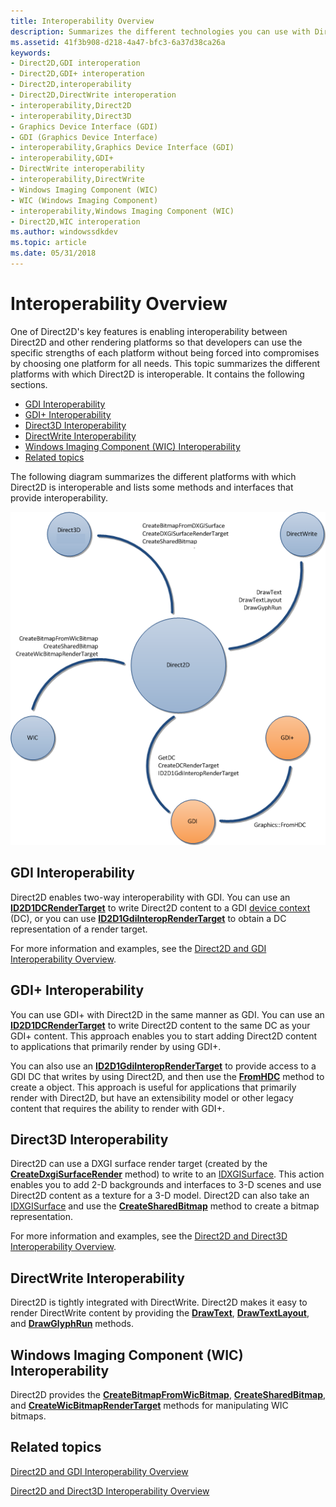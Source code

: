 ```yaml
---
title: Interoperability Overview
description: Summarizes the different technologies you can use with Direct2D.
ms.assetid: 41f3b908-d218-4a47-bfc3-6a37d38ca26a
keywords:
- Direct2D,GDI interoperation
- Direct2D,GDI+ interoperation
- Direct2D,interoperability
- Direct2D,DirectWrite interoperation
- interoperability,Direct2D
- interoperability,Direct3D
- Graphics Device Interface (GDI)
- GDI (Graphics Device Interface)
- interoperability,Graphics Device Interface (GDI)
- interoperability,GDI+
- DirectWrite interoperability
- interoperability,DirectWrite
- Windows Imaging Component (WIC)
- WIC (Windows Imaging Component)
- interoperability,Windows Imaging Component (WIC)
- Direct2D,WIC interoperation
ms.author: windowssdkdev
ms.topic: article
ms.date: 05/31/2018
---
```


# Interoperability Overview

One of Direct2D's key features is enabling interoperability between Direct2D and other rendering platforms so that developers can use the specific strengths of each platform without being forced into compromises by choosing one platform for all needs. This topic summarizes the different platforms with which Direct2D is interoperable. It contains the following sections.

-   [GDI Interoperability](#gdi-interoperability)
-   [GDI+ Interoperability](#gdi-interoperability)
-   [Direct3D Interoperability](#direct3d-interoperability)
-   [DirectWrite Interoperability](#directwrite-interoperability)
-   [Windows Imaging Component (WIC) Interoperability](#windows-imaging-component-wic-interoperability)
-   [Related topics](#related-topics)

The following diagram summarizes the different platforms with which Direct2D is interoperable and lists some methods and interfaces that provide interoperability.

![diagram of platforms that direct2d interoperates with, including direct3d 10.1, directwrite, wic, gdi+, and gdi](images/direct2dinterop.png)

## GDI Interoperability

Direct2D enables two-way interoperability with GDI. You can use an [**ID2D1DCRenderTarget**](https://msdn.microsoft.com/en-us/library/Dd371213(v=VS.85).aspx) to write Direct2D content to a GDI [device context](https://msdn.microsoft.com/library/windows/desktop/dd183553) (DC), or you can use [**ID2D1GdiInteropRenderTarget**](https://msdn.microsoft.com/en-us/library/Dd371321(v=VS.85).aspx) to obtain a DC representation of a render target.

For more information and examples, see the [Direct2D and GDI Interoperability Overview](direct2d-and-gdi-interoperation-overview.md).

## GDI+ Interoperability

You can use GDI+ with Direct2D in the same manner as GDI. You can use an [**ID2D1DCRenderTarget**](https://msdn.microsoft.com/en-us/library/Dd371213(v=VS.85).aspx) to write Direct2D content to the same DC as your GDI+ content. This approach enables you to start adding Direct2D content to applications that primarily render by using GDI+.

You can also use an [**ID2D1GdiInteropRenderTarget**](https://msdn.microsoft.com/en-us/library/Dd371321(v=VS.85).aspx) to provide access to a GDI DC that writes by using Direct2D, and then use the [**FromHDC**](https://msdn.microsoft.com/library/ms535950(v=VS.85).aspx) method to create a object. This approach is useful for applications that primarily render with Direct2D, but have an extensibility model or other legacy content that requires the ability to render with GDI+.

## Direct3D Interoperability

Direct2D can use a DXGI surface render target (created by the [**CreateDxgiSurfaceRender**](/windows/desktop/api/d2d1/nf-d2d1-createdxgisurfacerendertarget) method) to write to an [IDXGISurface](http://msdn.microsoft.com/library/bb174565(VS.85).aspx). This action enables you to add 2-D backgrounds and interfaces to 3-D scenes and use Direct2D content as a texture for a 3-D model. Direct2D can also take an [IDXGISurface](http://msdn.microsoft.com/library/bb174565(VS.85).aspx) and use the [**CreateSharedBitmap**](https://msdn.microsoft.com/en-us/library/Dd371865(v=VS.85).aspx) method to create a bitmap representation.

For more information and examples, see the [Direct2D and Direct3D Interoperability Overview](direct2d-and-direct3d-interoperation-overview.md).

## DirectWrite Interoperability

Direct2D is tightly integrated with DirectWrite. Direct2D makes it easy to render DirectWrite content by providing the [**DrawText**](id2d1rendertarget-drawtext.md), [**DrawTextLayout**](https://msdn.microsoft.com/en-us/library/Dd371913(v=VS.85).aspx), and [**DrawGlyphRun**](https://msdn.microsoft.com/en-us/library/Dd371893(v=VS.85).aspx) methods.

## Windows Imaging Component (WIC) Interoperability

Direct2D provides the [**CreateBitmapFromWicBitmap**](id2d1rendertarget-createbitmapfromwicbitmap.md), [**CreateSharedBitmap**](https://msdn.microsoft.com/en-us/library/Dd371865(v=VS.85).aspx), and [**CreateWicBitmapRenderTarget**](id2d1factory-createwicbitmaprendertarget.md) methods for manipulating WIC bitmaps.

## Related topics

<dl> <dt>

[Direct2D and GDI Interoperability Overview](direct2d-and-gdi-interoperation-overview.md)
</dt> <dt>

[Direct2D and Direct3D Interoperability Overview](direct2d-and-direct3d-interoperation-overview.md)
</dt> </dl>

 

 




